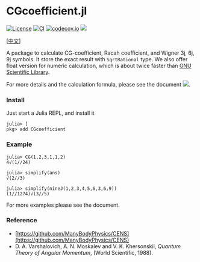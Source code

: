 # CGcoefficient.jl

[![License](http://img.shields.io/badge/license-MIT-brightgreen.svg?style=flat)](LICENSE)
[![CI](https://github.com/0382/CGcoefficient.jl/actions/workflows/CI.yml/badge.svg)](https://github.com/0382/CGcoefficient.jl/actions/workflows/CI.yml)
[![codecov.io](http://codecov.io/github/0382/CGcoefficient.jl/coverage.svg?branch=master)](http://codecov.io/github/0382/CGcoefficient.jl?branch=master)
[![](https://img.shields.io/badge/docs-dev-blue.svg)](https://0382.github.io/CGcoefficient.jl/dev)

[[中文](README_zh.md)]

A package to calculate CG-coefficient, Racah coefficient, and Wigner 3j, 6j, 9j symbols. It store the exact result with `SqrtRational` type. We also offer float version for numeric calculation, which is about twice faster than [GNU Scientific Library](https://www.gnu.org/software/gsl/).

For more details and the calculation formula, please see the document [![](https://img.shields.io/badge/docs-dev-blue.svg)](https://0382.github.io/CGcoefficient.jl/dev).

### Install

Just start a Julia REPL, and install it
```julia-repl
julia> ]
pkg> add CGcoefficient
```

### Example

```julia-repl
julia> CG(1,2,3,1,1,2)
4√(1//24)

julia> simplify(ans)
√(2//3)

julia> simplify(nineJ(1,2,3,4,5,6,3,6,9))
(1//1274)√(3//5)
```

For more examples please see the document.

### Reference

- [https://github.com/ManyBodyPhysics/CENS](https://github.com/ManyBodyPhysics/CENS)
- D. A. Varshalovich, A. N. Moskalev and V. K. Khersonskii, *Quantum Theory of Angular Momentum*, (World Scientific, 1988).